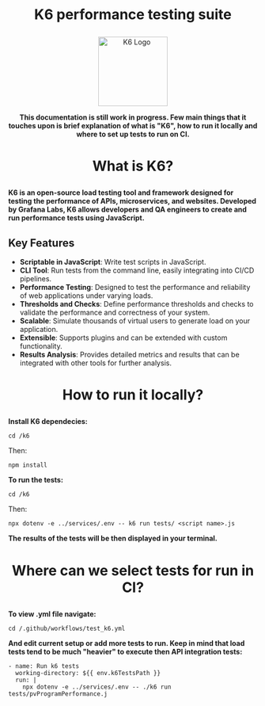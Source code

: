 <!-- markdownlint-disable MD033 -->

# <p align="center"> K6 performance testing suite </p>

<!-- markdownlint-disable MD033 -->

<p align="center">
  <a href="https://k6.io/docs/">
    <img width="140" alt="K6 Logo" src="https://upload.wikimedia.org/wikipedia/commons/thumb/5/54/K6-load-testing-tool-logo.svg/2105px-K6-load-testing-tool-logo.svg.png" />
  </a>
</p>

**<p align="center">
This documentation is still work in progress. Few main things that it touches upon is brief explanation of what is "K6", how to run it locally and where to set up tests to run on CI.**

</p>

# <p align="center"> What is K6? </p>

**K6 is an open-source load testing tool and framework designed for testing the performance of APIs, microservices, and websites. Developed by Grafana Labs,
K6 allows developers and QA engineers to create and run performance tests using JavaScript.**

## Key Features

- **Scriptable in JavaScript**: Write test scripts in JavaScript.
- **CLI Tool**: Run tests from the command line, easily integrating into CI/CD pipelines.
- **Performance Testing**: Designed to test the performance and reliability of web applications under varying loads.
- **Thresholds and Checks**: Define performance thresholds and checks to validate the performance and correctness of your system.
- **Scalable**: Simulate thousands of virtual users to generate load on your application.
- **Extensible**: Supports plugins and can be extended with custom functionality.
- **Results Analysis**: Provides detailed metrics and results that can be integrated with other tools for further analysis.

# <p align="center"> How to run it locally? </p>

**Install K6 dependecies:**

```shell
cd /k6
```

Then:

```shell
npm install
```

**To run the tests:**

```shell
cd /k6
```

Then:

```shell
npx dotenv -e ../services/.env -- k6 run tests/ <script name>.js
```

**The results of the tests will be then displayed in your terminal.**

# <p align="center"> Where can we select tests for run in CI? </p>

**To view .yml file navigate:**

```shell
cd /.github/workflows/test_k6.yml
```

**And edit current setup or add more tests to run. Keep in mind that load tests tend to be much "heavier" to execute then API integration tests:**

```shell
- name: Run k6 tests
  working-directory: ${{ env.k6TestsPath }}
  run: |
    npx dotenv -e ../services/.env -- ./k6 run tests/pvProgramPerformance.j
```
